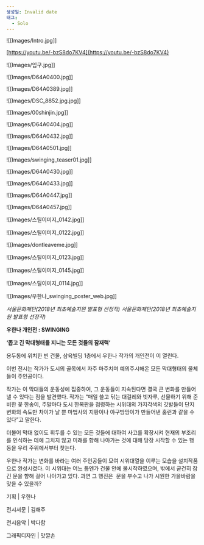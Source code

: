 ```yaml
---
생성일: Invalid date
태그:
  - Solo
---
```

  

  

![[Images/Intro.jpg]]

  

  


[https://youtu.be/-bzS8do7KV4](https://youtu.be/-bzS8do7KV4)

  

  

![[Images/입구.jpg]]

  

  


![[Images/D64A0400.jpg]]

  

  


![[Images/D64A0389.jpg]]

  

  


![[Images/DSC_8852.jpg.jpg]]

  

  


![[Images/00shinjin.jpg]]

  

  


![[Images/D64A0404.jpg]]

  

  


![[Images/D64A0432.jpg]]

  

  


![[Images/D64A0501.jpg]]

  

  


![[Images/swinging_teaser01.jpg]]

  

  


![[Images/D64A0430.jpg]]

  

  


![[Images/D64A0433.jpg]]

  

  


![[Images/D64A0447.jpg]]

  

  


![[Images/D64A0457.jpg]]

  

  


![[Images/스틸이미지_0142.jpg]]

  


![[Images/스틸이미지_0122.jpg]]

  


![[Images/dontleaveme.jpg]]

  

  


![[Images/스틸이미지_0123.jpg]]

  

  


![[Images/스틸이미지_0145.jpg]]

  

  


![[Images/스틸이미지_0114.jpg]]

  

  


![[Images/우한나_swinging_poster_web.jpg]]

*서울문화재단(2018년 최초예술지원 발표형 선정작)*
*서울문화재단(2018년 최초예술지원 발표형 선정작)*


**우한나 개인전 : SWINGING**

**‘좁고 긴 막대형태를 지니는 모든 것들의 잠재력’**

  

용두동에 위치한 빈 건물, 삼육빌딩 1층에서 우한나 작가의 개인전이 <SWINGING>이 열린다.

이번 전시는 작가가 도시의 골목에서 자주 마주치며 예의주시해온 모든 막대형태의 물체들이 주인공이다.

작가는 이 막대들의 운동성에 집중하여, 그 운동들이 지속된다면 결국 큰 변화를 만들어낼 수 있다는 점을 발견했다. 작가는 “매일 쓸고 닦는 대걸레와 빗자루, 선물하기 위해 준비한 꽃 한송이, 주말마다 도시 한복판을 점령하는 시위대의 가지각색의 깃발들이 단지 변화의 속도만 차이가 날 뿐 마법사의 지팡이나 야구방망이가 만들어낸 홈런과 같을 수 있다”고 말한다.

더불어 막대 없이도 휘두를 수 있는 모든 것들에 대하여 사고를 확장시켜 현재의 부조리를 인식하는 데에 그치지 않고 미래를 향해 나아가는 것에 대해 당장 시작할 수 있는 행동을 우리 주위에서부터 찾는다.

우한나 작가는 변화를 바라는 여러 주인공들이 모여 시위대열을 이루는 모습을 설치작품으로 완성시켰다. 이 시위대는 어느 틈엔가 건물 안에 불시착하였으며, 밖에서 굳건히 잠긴 문을 향해 걸어 나아가고 있다. 과연 그 행진은  문을 부수고 나가 시원한 가을바람을 맞을 수 있을까?

  

기획 | 우한나

전시서문 | 김해주

전시음악 | 박다함

그래픽디자인 | 맛깔손